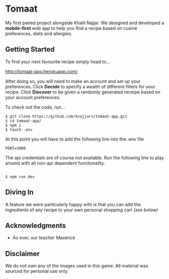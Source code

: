 # Tomaat

My first paired project alongside Khalil Najjar. We designed and developed a **mobile-first** web app to help you find a recipe based on cusine preferences, diets and allergies.

## Getting Started

To find your next favourite recipe simply head to...

http://tomaat-app.herokuapp.com/

After doing so, you will need to make an account and set up your preferences.
Click **Decide** to specify a wealth of different filters for your recipe.
Click **Discover** to be given a randomly generated receipe based on your account preferences.

To check out the code, run...

```
$ git clone https://github.com/knajjars/tomaat-app.git
$ cd tomaat-app/
$ npm i
$ touch .env
```

At this point you will have to add the following line into the .env file

```
PORT=3000
```

The api credentials are of course not available. Run the following line to play around with all non-api dependent functionality.

```

$ npm run dev
```

## Diving In

A feature we were particularly happy with is that you can add the ingredients of any recipe to your own personal shopping cart _(see below)_

## Acknowledgments

- As ever, our teacher Maxence

## Disclaimer

We do not own any of the images used in this game. All material was sourced for personal use only.
